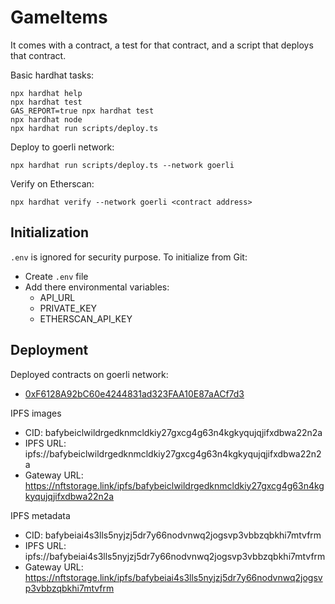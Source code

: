 # GameItems

It comes with a contract, a test for that contract, and a script that deploys that contract.

Basic hardhat tasks:

```shell
npx hardhat help
npx hardhat test
GAS_REPORT=true npx hardhat test
npx hardhat node
npx hardhat run scripts/deploy.ts
```

Deploy to goerli network:

```shell
npx hardhat run scripts/deploy.ts --network goerli
```

Verify on Etherscan:

```shell
npx hardhat verify --network goerli <contract address>
```

## Initialization

`.env` is ignored for security purpose. To initialize from Git:

- Create `.env` file
- Add there environmental variables:
  - API_URL
  - PRIVATE_KEY
  - ETHERSCAN_API_KEY

## Deployment

Deployed contracts on goerli network:

- [0xF6128A92bC60e4244831ad323FAA10E87aACf7d3](https://goerli.etherscan.io/address/0xF6128A92bC60e4244831ad323FAA10E87aACf7d3)

IPFS images

- CID: bafybeiclwildrgedknmcldkiy27gxcg4g63n4kgkyqujqjifxdbwa22n2a
- IPFS URL: ipfs://bafybeiclwildrgedknmcldkiy27gxcg4g63n4kgkyqujqjifxdbwa22n2a
- Gateway URL: https://nftstorage.link/ipfs/bafybeiclwildrgedknmcldkiy27gxcg4g63n4kgkyqujqjifxdbwa22n2a

IPFS metadata

- CID: bafybeiai4s3lls5nyjzj5dr7y66nodvnwq2jogsvp3vbbzqbkhi7mtvfrm
- IPFS URL: ipfs://bafybeiai4s3lls5nyjzj5dr7y66nodvnwq2jogsvp3vbbzqbkhi7mtvfrm
- Gateway URL: https://nftstorage.link/ipfs/bafybeiai4s3lls5nyjzj5dr7y66nodvnwq2jogsvp3vbbzqbkhi7mtvfrm

